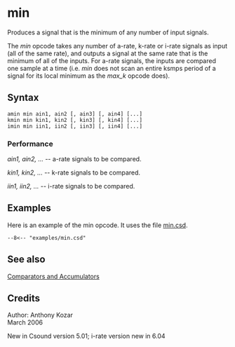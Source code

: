 <!--
id:min
category:Signal Modifiers:Comparators and Accumulators
-->
# min
Produces a signal that is the minimum of any number of input signals.

The _min_ opcode takes any number of a-rate, k-rate or i-rate signals as input (all of the same rate), and outputs a signal at the same rate that is the minimum of all of the inputs.  For a-rate signals, the inputs are compared one sample at a time (i.e. _min_ does not scan an entire ksmps period of a signal for its local minimum as the _max_k_ opcode does).

## Syntax
``` csound-orc
amin min ain1, ain2 [, ain3] [, ain4] [...]
kmin min kin1, kin2 [, kin3] [, kin4] [...]
imin min iin1, iin2 [, iin3] [, iin4] [...]
```

### Performance

_ain1, ain2, ..._ --  a-rate signals to be compared.

_kin1, kin2, ..._ --  k-rate signals to be compared.

_iin1, iin2, ..._ --  i-rate signals to be compared.

## Examples

Here is an example of the min opcode. It uses the file [min.csd](../../examples/min.csd).

``` csound-csd title="Example of the min opcode." linenums="1"
--8<-- "examples/min.csd"
```

## See also

[Comparators and Accumulators](../../sigmod/compaccum)

## Credits

Author: Anthony Kozar<br>
March 2006<br>

New in Csound version 5.01; i-rate version new in 6.04
